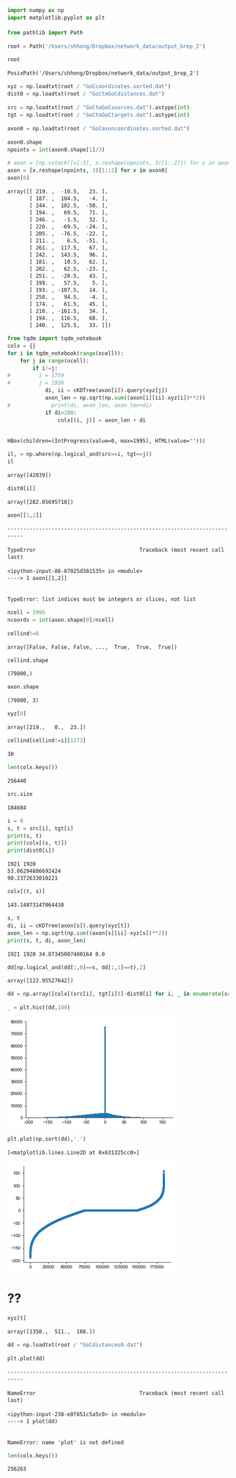 

```python
import numpy as np
import matplotlib.pyplot as plt

from pathlib import Path
```


```python
root = Path('/Users/shhong/Dropbox/network_data/output_brep_2')
```


```python
root
```




    PosixPath('/Users/shhong/Dropbox/network_data/output_brep_2')




```python
xyz = np.loadtxt(root / "GoCcoordinates.sorted.dat")
dist0 = np.loadtxt(root / "GoCtoGoCdistances.dat")
```


```python
src = np.loadtxt(root / "GoCtoGoCsources.dat").astype(int)
tgt = np.loadtxt(root / "GoCtoGoCtargets.dat").astype(int)
```


```python
axon0 = np.loadtxt(root / "GoCaxoncoordinates.sorted.dat")
```


```python
axon0.shape
npoints = int(axon0.shape[1]/3)
```


```python
# axon = [np.vstack([x[:3], x.reshape(npoints, 3)[1::2]]) for x in axon0]
axon = [x.reshape(npoints, 3)[1::2] for x in axon0]
axon[0]
```




    array([[ 219. ,  -10.5,   23. ],
           [ 187. ,  104.5,   -4. ],
           [ 244. ,  102.5,  -50. ],
           [ 194. ,   69.5,   71. ],
           [ 246. ,   -1.5,   32. ],
           [ 220. ,  -69.5,  -24. ],
           [ 205. ,  -76.5,  -22. ],
           [ 211. ,    6.5,  -51. ],
           [ 261. ,  117.5,   67. ],
           [ 242. ,  143.5,   96. ],
           [ 181. ,   10.5,   62. ],
           [ 202. ,   62.5,  -23. ],
           [ 251. ,  -20.5,   43. ],
           [ 199. ,   57.5,    5. ],
           [ 193. , -107.5,   14. ],
           [ 258. ,   94.5,   -4. ],
           [ 174. ,   61.5,   45. ],
           [ 210. , -161.5,   34. ],
           [ 194. ,  116.5,   68. ],
           [ 240. ,  125.5,   33. ]])




```python
from tqdm import tqdm_notebook
colx = {}
for i in tqdm_notebook(range(ncell)):
    for j in range(ncell):
        if i!=j:
#         i = 1759
#         j = 1936
            di, ii = cKDTree(axon[i]).query(xyz[j])
            axon_len = np.sqrt(np.sum((axon[i][ii]-xyz[i])**2))
#             print(di, axon_len, axon_len+di)
            if di<100:
                colx[(i, j)] = axon_len + di
            
```


    HBox(children=(IntProgress(value=0, max=1995), HTML(value='')))



```python
il, = np.where(np.logical_and(src==i, tgt==j))
il
```




    array([42039])




```python
dist0[il]
```




    array([282.05695718])




```python
axon[[1,2]]
```


    ---------------------------------------------------------------------------

    TypeError                                 Traceback (most recent call last)

    <ipython-input-88-87025d381535> in <module>
    ----> 1 axon[[1,2]]
    

    TypeError: list indices must be integers or slices, not list



```python
ncell = 1995
ncoords = int(axon.shape[0]/ncell)
```


```python
cellind!=0
```




    array([False, False, False, ...,  True,  True,  True])




```python
cellind.shape
```




    (79800,)




```python
axon.shape
```




    (79800, 3)




```python
xyz[0]
```




    array([219.,   0.,  23.])




```python
cellind[cellind!=i][1173]
```




    30




```python
len(colx.keys())
```




    256440




```python
src.size
```




    184684




```python
i = 0
s, t = src[i], tgt[i]
print(s, t)
print(colx[(s, t)])
print(dist0[i])
```

    1921 1920
    53.86294886692424
    98.2372633010221



```python
colx[(t, s)]
```




    143.14873147064438




```python
s, t
di, ii = cKDTree(axon[s]).query(xyz[t])
axon_len = np.sqrt(np.sum((axon[s][ii]-xyz[s])**2))
print(s, t, di, axon_len)
```

    1921 1920 34.07345007480164 0.0



```python
dd[np.logical_and(dd[:,0]==s, dd[:,1]==t),2]
```




    array([122.95527642])




```python
dd = np.array([colx[(src[i], tgt[i])]-dist0[i] for i, _ in enumerate(src) if (src[i], tgt[i]) in colx.keys()])
```


```python
_ = plt.hist(dd,100)
```


![png](goc_to_goc_files/goc_to_goc_25_0.png)



```python
plt.plot(np.sort(dd),'.')
```




    [<matplotlib.lines.Line2D at 0x631325cc0>]




![png](goc_to_goc_files/goc_to_goc_26_1.png)


# ??


```python
xyz[t]
```




    array([1350.,  511.,  108.])




```python
dd = np.loadtxt(root / "GoCdistances0.dat")
```


```python
plt.plot(dd)
```


    ---------------------------------------------------------------------------

    NameError                                 Traceback (most recent call last)

    <ipython-input-238-e0f851c5a5c0> in <module>
    ----> 1 plot(dd)
    

    NameError: name 'plot' is not defined



```python
len(colx.keys())
```




    256263


